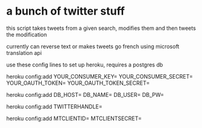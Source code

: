 a bunch of twitter stuff
========

this script takes tweets from a given search, modifies them and then tweets the modification

currently can reverse text or makes tweets go french using microsoft translation api

use these config lines to set up heroku, requires a postgres db


heroku config:add YOUR_CONSUMER_KEY= YOUR_CONSUMER_SECRET= YOUR_OAUTH_TOKEN= YOUR_OAUTH_TOKEN_SECRET= 

heroku config:add DB_HOST= DB_NAME= DB_USER= DB_PW=

heroku config:add TWITTERHANDLE=

heroku config:add MTCLIENTID= MTCLIENTSECRET=
